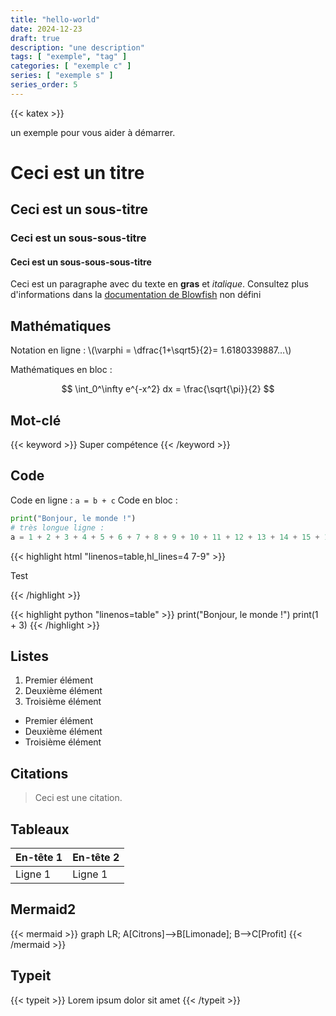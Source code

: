 ```yaml
---
title: "hello-world"
date: 2024-12-23
draft: true
description: "une description"
tags: [ "exemple", "tag" ]
categories: [ "exemple c" ]
series: [ "exemple s" ]
series_order: 5
---
```

{{< katex >}}

un exemple pour vous aider à démarrer.

# Ceci est un titre

## Ceci est un sous-titre

### Ceci est un sous-sous-titre

#### Ceci est un sous-sous-sous-titre

Ceci est un paragraphe avec du texte en **gras** et *italique*.
Consultez plus d'informations dans la [documentation de Blowfish](https://blowfish.page/)
non défini

## Mathématiques

Notation en ligne : \\(\varphi = \dfrac{1+\sqrt5}{2}= 1.6180339887…\\)

Mathématiques en bloc :

$$
\int_0^\infty e^{-x^2} dx = \frac{\sqrt{\pi}}{2}
$$

## Mot-clé
{{< keyword >}} Super compétence {{< /keyword >}}

## Code

Code en ligne : `a = b + c`
Code en bloc :

```python
print("Bonjour, le monde !")
# très longue ligne :
a = 1 + 2 + 3 + 4 + 5 + 6 + 7 + 8 + 9 + 10 + 11 + 12 + 13 + 14 + 15 + 16 + 17 + 18 + 19 + 20 + 21
```

{{< highlight html "linenos=table,hl_lines=4 7-9" >}}

<!DOCTYPE html>
<html lang="fr">
<head>
  <meta charset="utf-8">
  <title>Exemple de document HTML5</title>
</head>
<body>
  <p>Test</p>
</body>
</html>
{{< /highlight >}}

{{< highlight python "linenos=table" >}}
print("Bonjour, le monde !")
print(1 + 3)
{{< /highlight >}}

## Listes

1. Premier élément
2. Deuxième élément
3. Troisième élément

- Premier élément
- Deuxième élément
- Troisième élément

## Citations

> Ceci est une citation.

## Tableaux

| En-tête 1 | En-tête 2 |
|----------|----------|
| Ligne 1    | Ligne 1    |

## Mermaid2

{{< mermaid >}}
graph LR;
A[Citrons]-->B[Limonade];
B-->C[Profit]
{{< /mermaid >}}

## Typeit

{{< typeit >}}
Lorem ipsum dolor sit amet 
{{< /typeit >}}